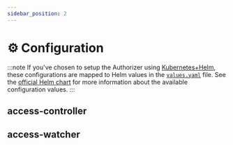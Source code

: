 ```yaml
---
sidebar_position: 2 
---
```


# ⚙️  Configuration

:::note
If you've chosen to setup the Authorizer using [Kubernetes+Helm](./getting-started/install/kubernetes), these configurations are mapped to Helm values in the [`values.yaml`](https://github.com/authorizer-tech/helm-charts/blob/master/authorizer/values.yaml) file. See the [official Helm chart](https://github.com/authorizer-tech/helm-charts/tree/master/authorizer) for more information about the available configuration values.
:::

## access-controller

## access-watcher